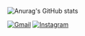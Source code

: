 ![Anurag's GitHub stats](https://github-readme-stats.vercel.app/api?username=vivianemands&hide=contribs,prs)

[![Gmail](https://img.shields.io/badge/Gmail-D14836?style=for-the-badge&logo=gmail&logoColor=white)](mailto:vivianeamanda84@gmail.com)
[![Instagram](https://img.shields.io/badge/Instagram-E4405F?style=for-the-badge&logo=instagram&logoColor=white)](https://www.instagram.com/_vivianeamandex)


